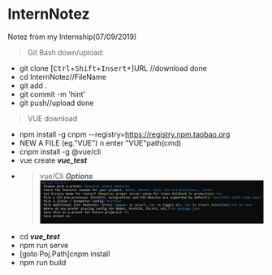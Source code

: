 # InternNotez
Notez from my Internship(07/09/2019)  

>Git Bash down/upload:  
   - git clone [<kbd>Ctrl</kbd>+<kbd>Shift</kbd>+<kbd>Insert</kbd>+]URL //download done
   - cd InternNotez//FileName
   - git add .
   - git commit -m 'hint'
   - git push//upload done
  
>VUE download
   - npm install -g cnpm --registry=https://registry.npm.taobao.org
   - NEW A FILE (eg."VUE") n enter "VUE"path(cmd)
   - cnpm install -g @vue/cli
   - vue create ***vue_test***
   - >vue/Cli ***Options***
   ![vueD Vue](./picz/vueD.png)
   - cd ***vue_test***
   - npm run serve
   - [goto Poj.Path]cnpm install
   - npm  run build